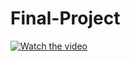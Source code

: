 # Final-Project

[![Watch the video](https://i.imgur.com/vKb2F1B.png)](https://drive.google.com/file/d/1A9RWXHeRCSFE8Qjn8BXNyUB2VgJcYryL/view?usp=sharing)
